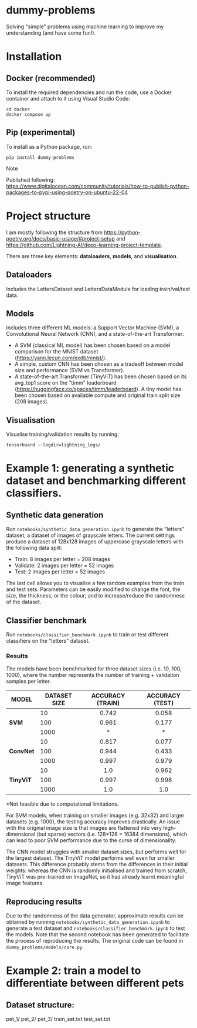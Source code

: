 # dummy-problems
Solving "simple" problems using machine learning to improve my understanding (and have some fun!).

# Installation
## Docker (recommended)
To install the required dependencies and run the code, use a Docker container and attach to it using Visual Studio Code:
```
cd docker
docker compose up
```

## Pip (experimental)
To install as a Python package, run:
```
pip install dummy-problems
```

> [!NOTE]  
> Published following: https://www.digitalocean.com/community/tutorials/how-to-publish-python-packages-to-pypi-using-poetry-on-ubuntu-22-04

# Project structure
I am mostly following the structure from https://python-poetry.org/docs/basic-usage/#project-setup and https://github.com/Lightning-AI/deep-learning-project-template.

There are three key elements: **dataloaders**, **models**, and **visualisation**.

## Dataloaders
Includes the LettersDataset and LettersDataModule for loading train/val/test data.

## Models
Includes three different ML models: a Support Vector Machine (SVM), a Convolutional Neural Network (CNN), and a state-of-the-art Transformer:
- A SVM (classical ML model) has been chosen based on a model comparison for the MNIST dataset (https://yann.lecun.com/exdb/mnist/).
- A simple, custom CNN has been chosen as a tradeoff between model size and performance (SVM vs Transformer).
- A state-of-the-art Transformer (TinyViT) has been chosen based on its avg_top1 score on the "timm" leaderboard (https://huggingface.co/spaces/timm/leaderboard). A tiny model has been chosen based on available compute and original train split size (208 images).

## Visualisation
Visualise training/validation results by running:
```
tensorboard --logdir=lightning_logs/
```

# Example 1: generating a synthetic dataset and benchmarking different classifiers.
## Synthetic data generation
Run `notebooks/synthetic_data_generation.ipynb` to generate the "letters" dataset, a dataset of images of grayscale letters. The current settings produce a dataset of 128x128 images of uppercase grayscale letters with the following data split:
- Train: 8 images per letter = 208 images
- Validate: 2 images per letter = 52 images
- Test: 2 images per letter = 52 images

The last cell allows you to visualise a few random examples from the train and test sets. Parameters can be easily modified to change the font, the size, the thickness, or the colour; and to increase/reduce the randomness of the dataset. 

## Classifier benchmark
Run `notebooks/classifier_benchmark.ipynb` to train or test different classifiers on the "letters" dataset.

### Results
The models have been benchmarked for three dataset sizes (i.e. 10, 100, 1000), where the number represents the number of training + validation samples per letter.

| MODEL       	| DATASET SIZE 	| ACCURACY (TRAIN) 	| ACCURACY (TEST) 	|
|-------------	|--------------	|:-:           	    | :-:           	|
|             	| 10           	|       0.742      	|      0.058      	|
| **SVM**	    | 100          	|       0.961   	|      0.177      	|
|             	| 1000         	|         *      	|        *      	|
|             	| 10           	|       0.817      	|      0.077      	|
| **ConvNet** 	| 100          	|       0.944      	|      0.433      	|
|             	| 1000         	|       0.997      	|      0.979      	|
|             	| 10           	|        1.0     	|      0.962      	|
| **TinyViT** 	| 100          	|       0.997    	|      0.998    	|
|             	| 1000         	|        1.0      	|       1.0      	|
*Not feasible due to computational limitations.

For SVM models, when training on smaller images (e.g. 32x32) and larger datasets (e.g. 1000), the testing accuracy improves drastically. An issue with the original image size is that images are flattened into very high-dimensional (but sparse) vectors (i.e. 128*128 = 16384 dimensions), which can lead to poor SVM performance due to the curse of dimensionality.

The CNN model struggles with smaller dataset sizes, but performs well for the largest dataset. The TinyViT model performs well even for smaller datasets. This difference probably stems from the differences in their initial weights: whereas the CNN is randomly initialised and trained from scratch, TinyViT was pre-trained on ImageNet, so it had already learnt meaningful image features. 

## Reproducing results
Due to the randomness of the data generator, approximate results can be obtained by running `notebooks/synthetic_data_generation.ipynb` to generate a test dataset and `notebooks/classifier_benchmark.ipynb` to test the models. Note that the second notebook has been generated to facilitate the process of reproducing the results. The original code can be found in `dummy_problems/models/core.py`.

# Example 2: train a model to differentiate between different pets
## Dataset structure:
pet_1/
pet_2/
pet_3/
train_set.txt
test_set.txt

